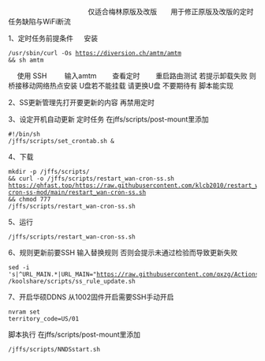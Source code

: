   　      　      　      　      　      　      　      　      　 仅适合梅林原版及改版　　用于修正原版及改版的定时任务缺陷与WiFi断流

1、定时任务前提条件
   　   安装 <pre><code class="language-html">/usr/sbin/curl -Os https://diversion.ch/amtm/amtm && sh amtm</code></pre>
   　   使用 SSH 　　 输入amtm　　  查看定时 　　重启路由测试  若提示卸载失败  则桥接移动网络热点安装  U盘若不能挂载  请更换U盘   不要期待有   脚本能实现

2、SS更新管理先打开要更新的内容  再禁用定时


3、设定开机自动更新 定时任务 在jffs/scripts/post-mount里添加<pre><code class="language-html">#!/bin/sh
/jffs/scripts/set_crontab.sh &</code></pre>

4、下载 <pre><code class="language-html">mkdir -p /jffs/scripts/ && curl -o /jffs/scripts/restart_wan-cron-ss.sh https://ghfast.top/https://raw.githubusercontent.com/klcb2010/restart_wan-cron-ss-mod/main/restart_wan-cron-ss.sh && chmod 777 /jffs/scripts/restart_wan-cron-ss.sh</code></pre>

5、运行<pre><code class="language-html">/jffs/scripts/restart_wan-cron-ss.sh</code></pre>

6、规则更新前要SSH 输入替换规则  否则会提示未通过检验而导致更新失败 <pre><code class="language-html">sed -i 's|^URL_MAIN.*|URL_MAIN="https://raw.githubusercontent.com/qxzg/Actions/3.0/fancyss_rules"|' /koolshare/scripts/ss_rule_update.sh</code></pre>


7、开启华硕DDNS  从1002固件开启需要SSH手动开启 <pre><code class="language-html">nvram set territory_code=US/01</code></pre>
脚本执行 在jffs/scripts/post-mount里添加  <pre> <code class="language-html">/jffs/scripts/NNDSstart.sh</code></pre>
